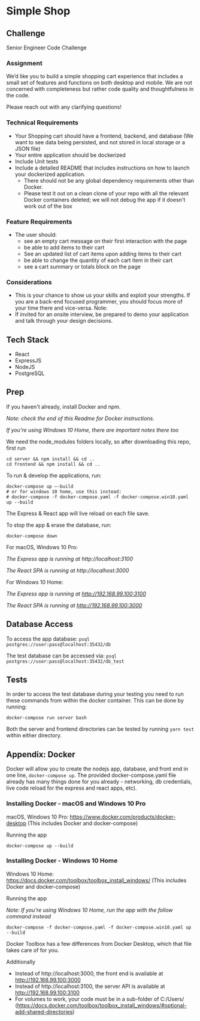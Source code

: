 # Simple Shop

## Challenge
Senior Engineer Code Challenge

### Assignment
We’d like you to build a simple shopping cart experience that includes a small set
of features and functions on both desktop and mobile. We are not concerned with completeness
but rather code quality and thoughtfulness in the code.

Please reach out with any clarifying questions!

### Technical Requirements
- Your Shopping cart should have a frontend, backend, and database (We want to see
data being persisted, and not stored in local storage or a JSON file)
- Your entire application should be dockerized
- Include Unit tests
- Include a detailed README that includes instructions on how to launch your dockerized
application.
  - There should not be any global dependency requirements other than Docker.
  - Please test it out on a clean clone of your repo with all the relevant Docker
containers deleted; we will not debug the app if it doesn't work out of the box

### Feature Requirements
- The user should:
  - see an empty cart message on their first interaction with the page
  - be able to add items to their cart
  - See an updated list of cart items upon adding items to their cart
  - be able to change the quantity of each cart item in their cart
  - see a cart summary or totals block on the page

### Considerations
- This is your chance to show us your skills and exploit your strengths. If you are a
back-end focused programmer, you should focus more of your time there and
vice-versa.
Note:
- If invited for an onsite interview, be prepared to demo your application and talk through
your design decisions.

## Tech Stack
- React
- ExpressJS
- NodeJS
- PostgreSQL

## Prep
If you haven't already, install Docker and npm.

_Note: check the end of this Readme for Docker instructions._

_If you're using Windows 10 Home, there are important notes there too_

We need the node_modules folders locally, so after downloading this repo, first run
```
cd server && npm install && cd ..
cd frontend && npm install && cd ..
```

To run & develop the applications, run:
```
docker-compose up —-build
# or for windows 10 home, use this instead:
# docker-compose -f docker-compose.yaml -f docker-compose.win10.yaml up --build
```
The Express & React app will live reload on each file save.

To stop the app & erase the database, run:
```
docker-compose down
```

For macOS, Windows 10 Pro:

_The Express app is running at http://localhost:3100_

_The React SPA is running at http://localhost:3000_


For Windows 10 Home:

_The Express app is running at http://192.168.99.100:3100_

_The React SPA is running at http://192.168.99.100:3000_


## Database Access
To access the app database:
`psql postgres://user:pass@localhost:35432/db`

The test database can be accessed via:
`psql postgres://user:pass@localhost:35432/db_test`

## Tests
In order to access the test database during your testing you need to run these commands from within the docker container. This can be done by running: 

`docker-compose run server bash`

Both the server and frontend directories can be tested by running `yarn test` within either directory.

## Appendix: Docker
Docker will allow you to create the nodejs app, database, and front end in one line,
`docker-compose up`. The provided docker-compose.yaml file already has many things done for you
already - networking, db credentials, live code reload for the express and react apps, etc).

### Installing Docker - macOS and Windows 10 Pro
macOS, Windows 10 Pro: https://www.docker.com/products/docker-desktop
(This includes Docker and docker-compose)

Running the app
```
docker-compose up --build
```

### Installing Docker - Windows 10 Home
Windows 10 Home: https://docs.docker.com/toolbox/toolbox_install_windows/
(This includes Docker and docker-compose)

Running the app

_Note: If you're using Windows 10 Home, run the app with the follow command instead_
```
docker-compose -f docker-compose.yaml -f docker-compose.win10.yaml up --build
```

Docker Toolbox has a few differences from Docker Desktop, which that file takes care of for you.

Additionally
- Instead of http://localhost:3000, the front end is available at http://192.168.99.100:3000
- Instead of http://localhost:3100, the server API is available at http://192.168.99.100:3100
- For volumes to work, your code must be in a sub-folder of C:/Users/ (https://docs.docker.com/toolbox/toolbox_install_windows/#optional-add-shared-directories)
